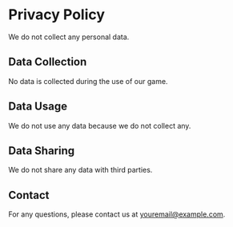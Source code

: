 # <!DOCTYPE html>
<html>
<head>
</head>
<body>
    <h1>Privacy Policy</h1>
    <p>We do not collect any personal data.</p>
    <h2>Data Collection</h2>
    <p>No data is collected during the use of our game.</p>
    <h2>Data Usage</h2>
    <p>We do not use any data because we do not collect any.</p>
    <h2>Data Sharing</h2>
    <p>We do not share any data with third parties.</p>
    <h2>Contact</h2>
    <p>For any questions, please contact us at <a href="YassirIvvolex@gmail.com">youremail@example.com</a>.</p>
</body>
</html>

